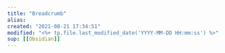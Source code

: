 ```yaml
---
title: "Breadcrumb"
alias:
created: "2021-08-21 17:34:51"
modified: "<%+ tp.file.last_modified_date('YYYY-MM-DD HH:mm:ss') %>"
sup: [[Obsidian]]
---
```

